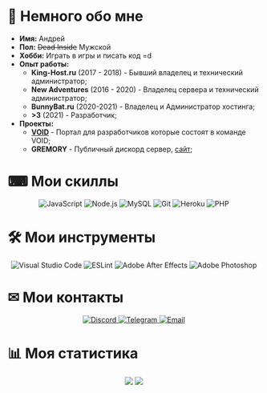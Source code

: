 

# 👋 Немного обо мне

* **Имя:** Андрей
* **Пол:** ~~Dead Inside~~ Мужской
* **Хобби:** Играть в игры и писать код =d
* **Опыт работы:**
    - **King-Host.ru** (2017 - 2018) - Бывший владелец и технический администратор;
    - **New Adventures** (2016 - 2020) - Владелец сервера и технический администратор;
    - **BunnyBat.ru** (2020-2021) - Владелец и Администратор хостинга;
    - **>3** (2021) - Разработчик;
* **Проекты:**
    - [**VOID**](https://void.cf) - Портал для разработчиков которые состоят в команде VOID;
    - **GREMORY** - Публичный дискорд сервер, [сайт](https://gremory.gq/);

# ⌨ Мои скиллы
<p align="center">
    <img alt="JavaScript" src="https://img.shields.io/badge/JavaScript-F7DF1E?&style=for-the-badge&logo=JavaScript&logoColor=222222" />
    <img alt="Node.js" src="https://img.shields.io/badge/Node.js-339933?style=for-the-badge&logo=Node.js&logoColor=white" />
    <img alt="MySQL" src="https://img.shields.io/badge/MySQL-336791?&style=for-the-badge&logo=MySQL&logoColor=white" />
    <img alt="Git" src="https://img.shields.io/badge/Git-F05032?&style=for-the-badge&logo=Git&logoColor=white" />
    <img alt="Heroku" src="https://img.shields.io/badge/-Heroku-430098?style=for-the-badge&logo=Heroku&logoColor=white" />
    <img alt="PHP" src="https://img.shields.io/badge/-PHP-430098?style=for-the-badge&logo=PHP&logoColor=white" />
</p>

# 🛠 Мои инструменты
<p align="center">
    <img alt="Visual Studio Code" src="https://img.shields.io/badge/Visual%20Studio%20Code-007ACC?&style=for-the-badge&logo=Visual-Studio-Code&logoColor=white" />
    <img alt="ESLint" src="https://img.shields.io/badge/ESLint-4B32C3?&style=for-the-badge&logo=ESLint&logoColor=white" />
    <img alt="Adobe After Effects" src="https://img.shields.io/badge/Adobe%20After%20Effects-9999FF?&style=for-the-badge&logo=Adobe-After-Effects&logoColor=white" />
    <img alt="Adobe Photoshop" src="https://img.shields.io/badge/Adobe%20Photoshop-31A8FF?&style=for-the-badge&logo=Adobe-Photoshop&logoColor=white" />
</p>

# ✉ Мои контакты
<p align= "center">
    <a href="https://discord.bio/p/smookywizard"> <img alt="Discord" src="https://img.shields.io/badge/Discord-7289DA?&style=for-the-badge&logo=Discord&logoColor=white" /> </a>
    <a href="https://t.me/smookywizard"> <img alt="Telegram" src="https://img.shields.io/badge/Telegram-26A5E4?&style=for-the-badge&logo=Telegram&logoColor=white" /> </a>
    <a href="mailto:andreysuew@gmail.com"> <img alt="Email" src="https://img.shields.io/badge/Email-EA4335?&style=for-the-badge&logo=Gmail&logoColor=white" /> </a>
</p>

# 📊 Моя статистика
<p align="center">
    <img src="https://github-readme-stats.vercel.app/api?username=rxflex&show_icons=true&theme=dark" />
    <img src="https://github-readme-stats.vercel.app/api/wakatime?username=smookywizard&theme=dark" />
</p>
